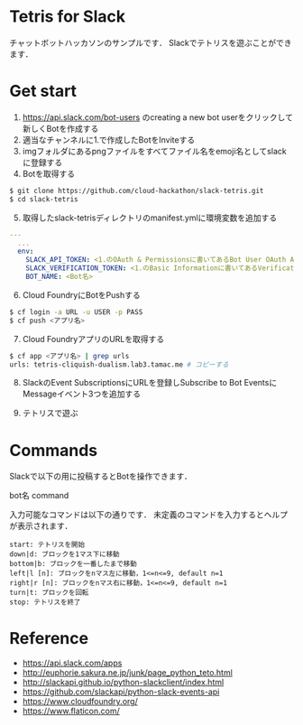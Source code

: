 # Tetris for Slack

チャットボットハッカソンのサンプルです．
Slackでテトリスを遊ぶことができます．

# Get start

1. https://api.slack.com/bot-users のcreating a new bot userをクリックして新しくBotを作成する
2. 適当なチャンネルに1.で作成したBotをInviteする
3. imgフォルダにあるpngファイルをすべてファイル名をemoji名としてslackに登録する
4. Botを取得する

```sh
$ git clone https://github.com/cloud-hackathon/slack-tetris.git
$ cd slack-tetris
```

5. 取得したslack-tetrisディレクトリのmanifest.ymlに環境変数を追加する

```yaml
---
  ...
  env:
    SLACK_API_TOKEN: <1.のOAuth & Permissionsに書いてあるBot User OAuth Access Token>
    SLACK_VERIFICATION_TOKEN: <1.のBasic Informationに書いてあるVerification Token>
    BOT_NAME: <Bot名>
```

6. Cloud FoundryにBotをPushする

```sh
$ cf login -a URL -u USER -p PASS
$ cf push <アプリ名>
```

7. Cloud FoundryアプリのURLを取得する

```sh
$ cf app <アプリ名> | grep urls
urls: tetris-cliquish-dualism.lab3.tamac.me # コピーする
```

8. SlackのEvent SubscriptionsにURLを登録しSubscribe to Bot EventsにMessageイベント3つを追加する

9. テトリスで遊ぶ

# Commands

Slackで以下の用に投稿するとBotを操作できます．

bot名 command

入力可能なコマンドは以下の通りです．
未定義のコマンドを入力するとヘルプが表示されます．

```skack
start: テトリスを開始
down|d: ブロックを1マス下に移動
bottom|b: ブロックを一番したまで移動
left|l [n]: ブロックをnマス左に移動，1<=n<=9, default n=1
right|r [n]: ブロックをnマス右に移動，1<=n<=9, default n=1
turn|t: プロックを回転
stop: テトリスを終了
```

# Reference

* https://api.slack.com/apps
* http://euphorie.sakura.ne.jp/junk/page_python_teto.html
* http://slackapi.github.io/python-slackclient/index.html
* https://github.com/slackapi/python-slack-events-api
* https://www.cloudfoundry.org/
* https://www.flaticon.com/
